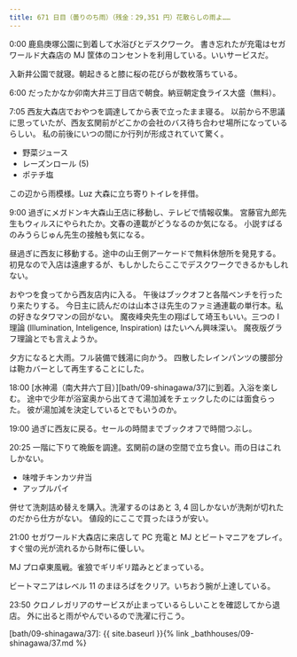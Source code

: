 ```yaml
---
title: 671 日目（曇りのち雨）（残金：29,351 円）花散らしの雨よ……
---
```


0:00 鹿島庚塚公園に到着して水浴びとデスクワーク。
書き忘れたが充電はセガワールド大森店の MJ 筐体のコンセントを利用している。いいサービスだ。

入新井公園で就寝。朝起きると膝に桜の花びらが数枚落ちている。

6:00 だったかなか卯南大井三丁目店で朝食。納豆朝定食ライス大盛（無料）。

7:05 西友大森店でおやつを調達してから表で立ったまま寝る。
以前から不思議に思っていたが、西友玄関前がどこかの会社のバス待ち合わせ場所になっているらしい。
私の前後にいつの間にか行列が形成されていて驚く。

* 野菜ジュース
* レーズンロール (5)
* ポテチ塩

この辺から雨模様。Luz 大森に立ち寄りトイレを拝借。

9:00 過ぎにメガドンキ大森山王店に移動し、テレビで情報収集。
宮藤官九郎先生もウィルスにやられたか。文春の連載がどうなるのか気になる。
小説すばるのみうらじゅん先生の接触も気になる。

昼過ぎに西友に移動する。途中の山王側アーケードで無料休憩所を発見する。
初見なので入店は遠慮するが、もしかしたらここでデスクワークできるかもしれない。

おやつを食ってから西友店内に入る。
午後はブックオフと各階ベンチを行ったり来たりする。
今日主に読んだのは山本さほ先生のファミ通連載の単行本。私の好きなタワマンの回がない。
魔夜峰央先生の翔ばして埼玉もいい。三つの I 理論 (Illumination, Inteligence, Inspiration) はたいへん興味深い。
魔夜版グラフ理論とでも言えようか。

夕方になると大雨。フル装備で銭湯に向かう。
四散したレインパンツの腰部分は鞄カバーとして再生することにした。

18:00 [水神湯（南大井六丁目）][bath/09-shinagawa/37]に到着。入浴を楽しむ。
途中で少年が浴室奥から出てきて湯加減をチェックしたのには面食らった。
彼が湯加減を決定しているとでもいうのか。

19:00 過ぎに西友に戻る。セールの時間までブックオフで時間つぶし。

20:25 一階に下りて晩飯を調達。玄関前の謎の空間で立ち食い。雨の日はこれしかない。

* 味噌チキンカツ弁当
* アップルパイ

併せて洗剤詰め替えを購入。洗濯するのはあと 3, 4 回しかないが洗剤が切れたのだから仕方がない。
値段的にここで買ったほうが安い。

21:00 セガワールド大森店に来店して PC 充電と MJ とビートマニアをプレイ。
すぐ蛍の光が流れるから財布に優しい。

MJ プロ卓東風戦。雀狼でギリギリ踏みとどまっている。

ビートマニアはレベル 11 のまほろばをクリア。いちおう腕が上達している。

23:50 クロノレガリアのサービスが止まっているらしいことを確認してから退店。
外に出ると雨がやんでいるので洗濯に行こう。

[bath/09-shinagawa/37]: {{ site.baseurl }}{% link _bathhouses/09-shinagawa/37.md %}
